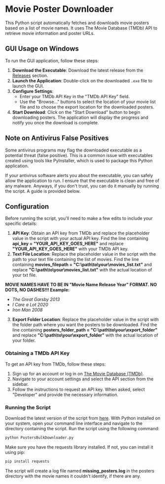 # Movie Poster Downloader

This Python script automatically fetches and downloads movie posters based on a list of movie names. It uses The Movie Database (TMDb) API to retrieve movie information and poster URLs.

## GUI Usage on Windows

To run the GUI application, follow these steps:

1. **Download the Executable**: Download the latest release from the [Releases](https://github.com/phillyNYC/PostersBulkDownloader/releases/latest) section.
2. **Launch the Application**: Double-click on the downloaded `.exe` file to launch the GUI.
3. **Configure Settings**:
   - Enter your TMDb API Key in the "TMDb API Key" field.
   - Use the "Browse..." buttons to select the location of your movie list file and to choose the export location for the downloaded posters.
4. **Start Download**: Click on the "Start Download" button to begin downloading posters. The application will display the progress and notify you once the download is complete.

## Note on Antivirus False Positives

Some antivirus programs may flag the downloaded executable as a potential threat (false positive). This is a common issue with executables created using tools like PyInstaller, which is used to package this Python application.

If your antivirus software alerts you about the executable, you can safely allow the application to run. I ensure that the executable is clean and free of any malware. Anyways, if you don't trust, you can do it manually by running the script. A guide is provided below.


## Configuration

Before running the script, you'll need to make a few edits to include your specific details:

1. **API Key**: Obtain an API key from TMDb and replace the placeholder value in the script with your actual API key. Find the line containing **api_key = "YOUR_API_KEY_GOES_HERE"** and replace **"YOUR_API_KEY_GOES_HERE"** with your TMDb API key.
2. **Text File Location**: Replace the placeholder value in the script with the path to your text file containing the list of movies. Find the line containing **movies_filepath = "C:\\path\\to\\your\\movies_list.txt"** and replace **"C:\\path\\to\\your\\movies_list.txt"** with the actual location of your txt file.

**MOVIE NAMES HAVE TO BE IN "Movie Name Release Year" FORMAT. NO DOTS, NO DASHES!!! Example:**

   - *The Great Garsby 2013*
   - *I Care a Lot 2020*
   - *Iron Man 2008*

3. **Export Folder Location**: Replace the placeholder value in the script with the folder path where you want the posters to be downloaded. Find the line containing **posters_folder_path = "C:\\path\\to\\your\\export_folder"** and replace **"C:\\path\\to\\your\\export_folder"** with the actual location of your folder.

### Obtaining a TMDb API Key

To get an API key from TMDb, follow these steps:

1. Sign up for an account or log in on [The Movie Database (TMDb)](https://www.themoviedb.org/).
2. Navigate to your account settings and select the API section from the sidebar.
3. Follow the instructions to request an API key. When asked, select "Developer" and provide the necessary information.

### Running the Script

Download the latest version of the script from [here](https://github.com/phillyNYC/PostersBulkDownloader/releases/latest). With Python installed on your system, open your command line interface and navigate to the directory containing the script. Run the script using the following command:

```bash
python PostersBulkDownloader.py
```

Make sure you have the requests library installed. If not, you can install it using pip:
```bash
pip install requests
```

The script will create a log file named **missing_posters.log** in the posters directory with the movie names it couldn't identify, if there are any.
